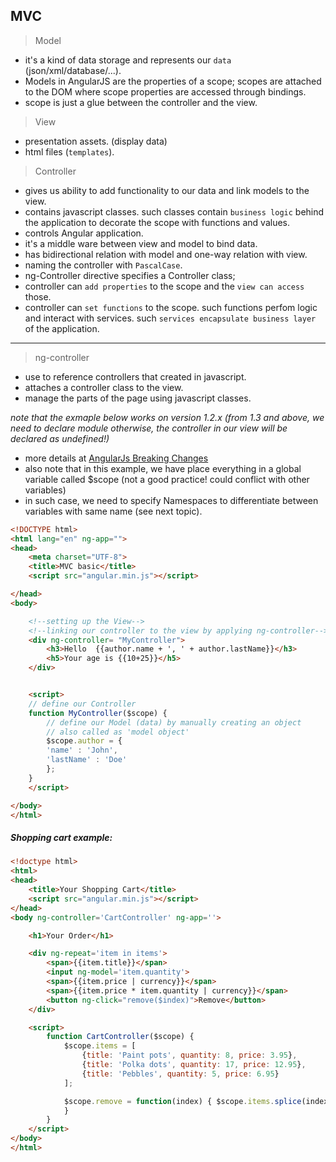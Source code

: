 ## MVC

> Model

* it's a kind of data storage and represents our `data` (json/xml/database/...).
* Models in AngularJS are the properties of a scope; scopes are attached to the DOM where scope properties are accessed through bindings.
* scope is just a glue between the controller and the view.

> View

* presentation assets. (display data)
* html files (`templates`).

> Controller

* gives us ability to add functionality to our data and link models to the view.
* contains javascript classes. such classes contain `business logic` behind the application to decorate the scope with functions and values.
* controls Angular application.
* it's a middle ware between view and model to bind data.
* has bidirectional relation with model and one-way relation with view.
* naming the controller with `PascalCase`.
* ng-Controller directive specifies a Controller class;
* controller can `add properties` to the scope and the `view can access` those.
* controller can `set functions` to the scope. such functions perfom logic and interact with services. such `services encapsulate business layer` of the application.

---

> ng-controller

* use to reference controllers that created in javascript.
* attaches a controller class to the view.
* manage the parts of the page using javascript classes.

_note that the exmaple below works on version 1.2.x (from 1.3 and above, we need to declare module otherwise, the controller in our view will be declared as undefined!)_

* more details at [AngularJs Breaking Changes](https://github.com/angular/angular.js/blob/master/CHANGELOG.md#breaking-changes-1)
* also note that in this example, we have place everything in a global variable called $scope (not a good practice! could conflict with other variables)
* in such case, we need to specify Namespaces to differentiate between variables with same name (see next topic).

```html
<!DOCTYPE html>
<html lang="en" ng-app="">
<head>
    <meta charset="UTF-8">
    <title>MVC basic</title>
    <script src="angular.min.js"></script>

</head>
<body>

    <!--setting up the View-->
    <!--linking our controller to the view by applying ng-controller-->
    <div ng-controller= "MyController">
        <h3>Hello  {{author.name + ', ' + author.lastName}}</h3>
        <h5>Your age is {{10+25}}</h5>
    </div>


    <script>
    // define our Controller
    function MyController($scope) {
        // define our Model (data) by manually creating an object
        // also called as 'model object'
        $scope.author = {
        'name' : 'John',
        'lastName' : 'Doe'
        };
    }
    </script>

</body>
</html>
```

##### Shopping cart example:

```html
<!doctype html>
<html>
<head>
    <title>Your Shopping Cart</title>
    <script src="angular.min.js"></script>
</head>
<body ng-controller='CartController' ng-app=''>

    <h1>Your Order</h1>

    <div ng-repeat='item in items'>
        <span>{{item.title}}</span>
        <input ng-model='item.quantity'>
        <span>{{item.price | currency}}</span>
        <span>{{item.price * item.quantity | currency}}</span>
        <button ng-click="remove($index)">Remove</button>
    </div>

    <script>
        function CartController($scope) {
            $scope.items = [
                {title: 'Paint pots', quantity: 8, price: 3.95},
                {title: 'Polka dots', quantity: 17, price: 12.95},
                {title: 'Pebbles', quantity: 5, price: 6.95}
            ];

            $scope.remove = function(index) { $scope.items.splice(index, 1);
            }
        }
    </script>
</body>
</html>
```